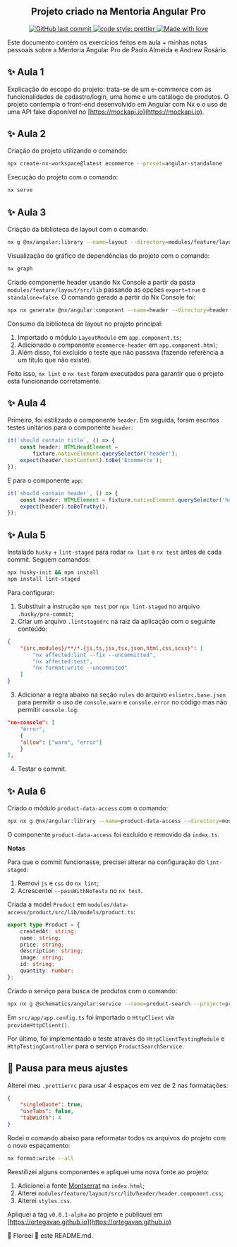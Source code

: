 <h2 align="center">
    Projeto criado na Mentoria Angular Pro
</h2>

<p align="center">
    <a href="https://github.com/ortegavan/ecommerce/commits/">
        <img alt="GitHub last commit" src="https://img.shields.io/github/last-commit/ortegavan/ecommerce?style=flat-square">
    </a>
    <a href="https://github.com/prettier">
        <img alt="code style: prettier" src="https://img.shields.io/badge/code_style-prettier-ff69b4.svg?style=flat-square">
    </a>   
    <a href="https://github.com/ortegavan">
        <img alt="Made with love" src="https://img.shields.io/badge/made%20with%20%E2%99%A5%20by-ortegavan-ff69b4.svg?style=flat-square">
    </a>
</p>

Este documento contém os exercícios feitos em aula + minhas notas pessoais sobre a Mentoria Angular Pro de Paolo Almeida e Andrew Rosário.

## ✨ Aula 1

Explicação do escopo do projeto: trata-se de um e-commerce com as funcionalidades de cadastro/login, uma home e um catálogo de produtos. O projeto contempla o front-end desenvolvido em Angular com Nx e o uso de uma API fake disponível no [https://mockapi.io](https://mockapi.io).

## ✨ Aula 2

Criação do projeto utilizando o comando:

```bash
npx create-nx-workspace@latest ecommerce --preset=angular-standalone
```

Execução do projeto com o comando:

```bash
nx serve
```

## ✨ Aula 3

Criação da biblioteca de layout com o comando:

```bash
nx g @nx/angular:library --name=layout --directory=modules/feature/layout --projectNameAndRootFormat=as-provided --standalone=false --style=css
```

Visualização do gráfico de dependências do projeto com o comando:

```bash
nx graph
```

Criado componente header usando Nx Console a partir da pasta `modules/feature/layout/src/lib` passando as opções `export=true` e `standalone=false`. O comando gerado a partir do Nx Console foi:

```bash
npx nx generate @nx/angular:component --name=header --directory=header --export=true --standalone=false --nameAndDirectoryFormat=as-provided --no-interactive
```

Consumo da biblioteca de layout no projeto principal:

1. Importado o módulo `LayoutModule` em `app.component.ts`;
2. Adicionado o componente `ecommerce-header` em `app.component.html`;
3. Além disso, foi excluído o teste que não passava (fazendo referência a um título que não existe).

Feito isso, `nx lint` e `nx test` foram executados para garantir que o projeto está funcionando corretamente.

## ✨ Aula 4

Primeiro, foi estilizado o componente `header`. Em seguida, foram escritos testes unitários para o componente `header`:

```typescript
it(`should contain title`, () => {
    const header: HTMLHeadElement =
        fixture.nativeElement.querySelector('header');
    expect(header.textContent).toBe('Ecommerce');
});
```

E para o componente `app`:

```typescript
it(`should contain header`, () => {
    const header: HTMLElement = fixture.nativeElement.querySelector('header');
    expect(header).toBeTruthy();
});
```

## ✨ Aula 5

Instalado `husky` + `lint-staged` para rodar `nx lint` e `nx test` antes de cada commit. Seguem comandos:

```bash
npx husky-init && npm install
npm install lint-staged
```

Para configurar:

1. Substituir a instrução `npm test` por `npx lint-staged` no arquivo `.husky/pre-commit`;
2. Criar um arquivo `.lintstagedrc` na raiz da aplicação com o seguinte conteúdo:

```json
{
    "{src,modules}/**/*.{js,ts,jsx,tsx,json,html,css,scss}": [
        "nx affected:lint --fix --uncommitted",
        "nx affected:test",
        "nx format:write --uncommited"
    ]
}
```

3. Adicionar a regra abaixo na seção `rules` do arquivo `eslintrc.base.json` para permitir o uso de `console.warn` e `console.error` no código mas não permitir `console.log`:

```json
"no-console": [
    "error",
    {
    "allow": ["warn", "error"]
    }
],
```

4. Testar o commit.

## ✨ Aula 6

Criado o módulo `product-data-access` com o comando:

```bash
npx nx g @nx/angular:library --name=product-data-access --directory=modules/data-access/product --projectNameAndRootFormat=as-provided
```

O componente `product-data-access` foi excluído e removido da `index.ts`.

**Notas**

Para que o commit funcionasse, precisei alterar na configuração do `lint-staged`:

1. Removi `js` e `css` do `nx lint`;
2. Acrescentei `--passWithNoTests` no `nx test`.

Criada a model `Product` em `modules/data-access/product/src/lib/models/product.ts`:

```typescript
export type Product = {
    createdAt: string;
    name: string;
    price: string;
    description: string;
    image: string;
    id: string;
    quantity: number;
};
```

Criado o serviço para busca de produtos com o comando:

```bash
npx nx g @schematics/angular:service --name=product-search --project=product-data-access --flat=false
```

Em `src/app/app.config.ts` foi importado o `HttpClient` via `provideHttpClient()`.

Por último, foi implementado o teste através do `HttpClientTestingModule` e `HttpTestingController` para o serviço `ProductSearchService`.

## 🍺 Pausa para meus ajustes

Alterei meu `.prettierrc` para usar 4 espaços em vez de 2 nas formatações:

```json
{
    "singleQuote": true,
    "useTabs": false,
    "tabWidth": 4
}
```

Rodei o comando abaixo para reformatar todos os arquivos do projeto com o novo espaçamento:

```bash
nx format:write --all
```

Reestilizei alguns componentes e apliquei uma nova fonte ao projeto:

1. Adicionei a fonte [Montserrat](https://fonts.google.com/specimen/Montserrat) na `index.html`;
2. Alterei `modules/feature/layout/src/lib/header/header.component.css`;
3. Alterei `styles.css`.

Apliquei a tag `v0.0.1-alpha` ao projeto e publiquei em [https://ortegavan.github.io](https://ortegavan.github.io)

🌸 Floreei 🌸 este README.md.
